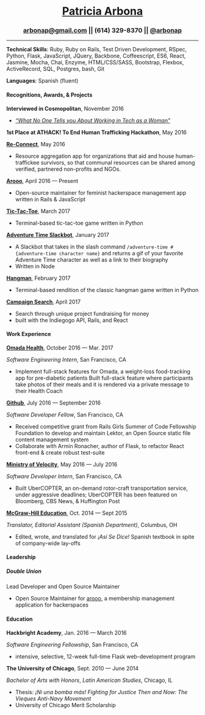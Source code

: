 # <center>[Patricia Arbona](www.patriciaarbona.com)</center>
### <center> <arbonap@gmail.com> || (614) 329-8370 || [@arbonap](https://www.github.com/arbonap) </center>

___
**Technical Skills**: Ruby, Ruby on Rails, Test Driven Development, RSpec, Python, Flask, JavaScript, JQuery, Backbone, Coffeescript, ES6, React, Jasmine, Mocha, Chai, Enzyme, HTML/CSS/SASS, Bootstrap, Flexbox, ActiveRecord, SQL, Postgres, bash, Git

**Languages**: Spanish (fluent)

####  **Recognitions, Awards, & Projects**

**Interviewed in Cosmopolitan**, November 2016

- [*“What No One Tells you About Working in Tech as a Woman”*](http://www.cosmopolitan.com/career/a8383402/what-its-really-like-to-be-a-woman-in-tech/)

**1st Place at ATHACK! To End Human Trafficking Hackathon**, May 2016

**[Re-Connect](https://github.com/alenakruchkova/Re-connect)**, May 2016

- Resource aggregation app for organizations that aid and house human-traffickee survivors, so that communal resources can be shared among verified, partnered non-profits and NGOs.

**[Arooo](https://github.com/doubleunion/arooo)**, April 2016 — Present
- Open-source maintainer for feminist hackerspace management app written in Rails & JavaScript

**[Tic-Tac-Toe](https://github.com/arbonap/python-tic-tac-toe)**, March 2017
- Terminal-based tic-tac-toe game written in Python

**[Adventure Time Slackbot](www.patriciaarbona.com/adventure-time)**, January 2017
- A Slackbot that takes in the slash command `/adventure-time #{adventure-time character name}` and returns a gif of your favorite Adventure Time character as well as a link to their biography
- Written in Node

**[Hangman](https://github.com/arbonap/hangman)**, February 2017
- Terminal-based rendition of the classic hangman game written in Python

**[Campaign Search](https://obscure-waters-39090.herokuapp.com/)**, April 2017
- Search through unique project fundraising for money
- built with the Indiegogo API, Rails, and React


#### **Work Experience**
[**Omada Health**](https://www.omadahealth.com/), October 2016 — Mar. 2017

*Software Engineering Intern*, San Francisco, CA
- Implement full-stack features for Omada, a weight-loss food-tracking app for pre-diabetic patients
Built full-stack feature where participants take photos of their meals and it is rendered via a private message to their Health Coach

[**Github**](https://github.com/), July 2016 — September 2016

*Software Developer Fellow*, San Francisco, CA
- Received competitive grant from Rails Girls Summer of Code Fellowship Foundation to develop and maintain Lektor, an Open Source static file content management system
- Collaborate with Armin Ronacher, author of Flask, to refactor React front-end & create robust test-suite

[**Ministry of Velocity**](https://www.ministryofvelocity.com/), May 2016 — July 2016

*Software Developer Intern*, San Francisco, CA
- Built UberCOPTER, an on-demand rotor-craft transportation service, under aggressive deadlines; UberCOPTER has been featured on Bloomberg, CBS News, & Huffington Post

[**McGraw-Hill Education**](http://www.mheducation.com/), Oct. 2014 — Sept 2015

*Translator, Editorial Assistant (Spanish Department)*, Columbus, OH
- Edited, wrote, and translated for *¡Así Se Dice!* Spanish textbook in spite of company-wide lay-offs

#### **Leadership**
##### Double Union
Lead Developer and Open Source Maintainer

- Open Source Maintainer for [arooo](https://github.com/doubleunion/arooo), a membership management application for hackerspaces

#### **Education**
**Hackbright Academy**, Jan. 2016 — March 2016

*Software Engineering Fellowship*, San Francisco, CA
- intensive, selective, 12-week full-time Flask web-development program

**The University of Chicago**, Sept. 2010 — June 2014

*Bachelor of Arts with Honors*, *Latin American Studies*, Chicago, IL
- Thesis: *¡Ni una bomba más! Fighting for Justice Then and Now: The Vieques Anti-Navy Movement*
- University of Chicago Merit Scholarship
